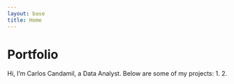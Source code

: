 ```yaml
---
layout: base
title: Home
---
```


# Portfolio
Hi, I’m Carlos Candamil, a Data Analyst. Below are some of my projects:
1.
2. 
